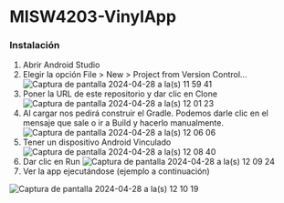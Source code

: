 # MISW4203-VinylApp

### Instalación
1. Abrir Android Studio
2. Elegir la opción File > New > Project from Version Control...
![Captura de pantalla 2024-04-28 a la(s) 11 59 41](https://github.com/necalero/MISW4203-VinylApp/assets/142345624/a33b3f8b-e3de-4259-bbca-e280d9268719)
4. Poner la URL de este repositorio y dar clic en Clone
![Captura de pantalla 2024-04-28 a la(s) 12 01 23](https://github.com/necalero/MISW4203-VinylApp/assets/142345624/adb500d9-3de1-4021-b113-ea5a911292dd)
5. Al cargar nos pedirá construir el Gradle. Podemos darle clic en el mensaje que sale o ir a Build y hacerlo manualmente.
![Captura de pantalla 2024-04-28 a la(s) 12 06 06](https://github.com/necalero/MISW4203-VinylApp/assets/142345624/ccfe421d-812e-462b-97af-a0b56a282a4a)
6. Tener un dispositivo Android Vinculado
![Captura de pantalla 2024-04-28 a la(s) 12 08 40](https://github.com/necalero/MISW4203-VinylApp/assets/142345624/d1464e52-196d-45bf-8095-d542ac233a97)
7. Dar clic en Run
![Captura de pantalla 2024-04-28 a la(s) 12 09 24](https://github.com/necalero/MISW4203-VinylApp/assets/142345624/cd803b9a-796e-453c-ba8c-69f79570f24a)
8. Ver la app ejecutándose (ejemplo a continuación)

![Captura de pantalla 2024-04-28 a la(s) 12 10 19](https://github.com/necalero/MISW4203-VinylApp/assets/142345624/0b366f72-3e74-4a72-a7ca-cc3afd50e605)
